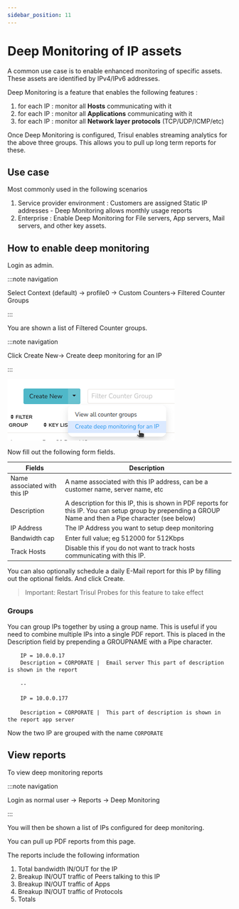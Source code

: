 ```yaml
---
sidebar_position: 11
---
```


# Deep Monitoring of IP assets

A common use case is to enable enhanced monitoring of specific assets.
These assets are identified by IPv4/IPv6 addresses.

Deep Monitoring is a feature that enables the following features :

1. for each IP : monitor all **Hosts** communicating with it
2. for each IP : monitor all **Applications** communicating with it
3. for each IP : monitor all **Network layer protocols**
   (TCP/UDP/ICMP/etc)

Once Deep Monitoring is configured, Trisul enables streaming analytics
for the above three groups. This allows you to pull up long term reports
for these.

## Use case

Most commonly used in the following scenarios

1. Service provider environment : Customers are assigned Static IP
   addresses - Deep Monitoring allows monthly usage reports
2. Enterprise : Enable Deep Monitoring for File servers, App servers,
   Mail servers, and other key assets.

## How to enable deep monitoring

Login as admin.

:::note navigation

Select Context (default) -\> profile0 -\> Custom Counters-> Filtered Counter Groups

:::

You are shown a list of Filtered Counter groups.

:::note navigation

Click Create New-> Create deep monitoring for an IP

:::

![](images/deepmonitoringforip.png)

Now fill out the following form fields.

| Fields                       | Description                                                                                                                                               |
| ---------------------------- | --------------------------------------------------------------------------------------------------------------------------------------------------------- |
| Name associated with this IP | A name associated with this IP address, can be a customer name, server name, etc                                                                          |
| Description                  | A description for this IP, this is shown in PDF reports for this IP. You can setup group by prepending a GROUP Name and then a Pipe character (see below) |
| IP Address                   | The IP Address you want to setup deep monitoring                                                                                                          |
| Bandwidth cap                | Enter full value; eg 512000 for 512Kbps                                                                                                                   |
| Track Hosts                  | Disable this if you do not want to track hosts communicating with this IP.                                                                                |

You can also optionally schedule a daily E-Mail report for this IP by
filling out the optional fields. And click Create.

> Important: Restart Trisul Probes for this feature to take effect

### Groups

You can group IPs together by using a group name. This is useful if you
need to combine multiple IPs into a single PDF report. This is placed in
the Description field by prepending a GROUPNAME with a Pipe character.

```
    IP = 10.0.0.17   
    Description = CORPORATE |  Email server This part of description is shown in the report 

    --

    IP = 10.0.0.177

    Description = CORPORATE |  This part of description is shown in the report app server
```

Now the two IP are grouped with the name `CORPORATE`

## View reports

To view deep monitoring reports

:::note navigation

Login as normal user -\> Reports -\> Deep Monitoring

:::

You will then be shown a list of IPs configured for deep monitoring.

You can pull up PDF reports from this page.

The reports include the following information

1. Total bandwidth IN/OUT for the IP
2. Breakup IN/OUT traffic of Peers talking to this IP
3. Breakup IN/OUT traffic of Apps
4. Breakup IN/OUT traffic of Protocols
5. Totals

